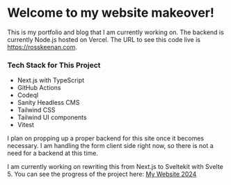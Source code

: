 # Welcome to my website makeover!

This is my portfolio and blog that I am currently working on. The backend is currently Node.js hosted on Vercel. The URL to see this code live is https://rosskeenan.com.

### Tech Stack for This Project

- Next.js with TypeScript
- GitHub Actions
- Codeql
- Sanity Headless CMS
- Tailwind CSS
- Tailwind UI components
- Vitest

I plan on propping up a proper backend for this site once it becomes necessary. I am handling the form client side right now, so there is not a need for a backend at this time.

I am currently working on rewriting this from Next.js to Sveltekit with Svelte 5. You can see the progress of the project here: [My Website 2024](https://github.com/r-keenan/my-personal-website-2024)
